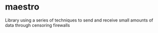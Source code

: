 # maestro
Library using a series of techniques to send and receive small amounts of data through censoring firewalls
